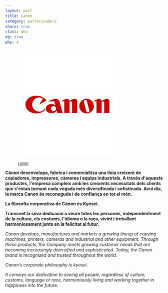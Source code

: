 ```yaml
---
layout: post
title: Canon
category: patrocinadors
share: true
class: who
og: true
who: 4
---
```


<figure class="text-center">
	<img src="/public/img/canon-organitzadors-barcelona-digital-art.jpg" alt="canon - organitzadors de barcelona digital art" title="canon - organitzadors de barcelona digital art">
	<figcaption>
		<p><small><i class="fa fa-external-link"></i> <a href="http://www.canon.com/" title="canon">canon</a></small></p>
	</figcaption>
</figure>

<!--more--> 

**Cànon desenvolupa, fabrica i comercialitza una línia creixent de copiadores, impressores, càmeres i equips industrials. A través d'aquests productes, l'empresa compleix amb les creixents necessitats dels clients que s'estan tornant cada vegada més diversificada i sofisticada. Avui dia, la marca Canon és reconeguda i de confiança en tot el món.**

**La filosofia corporativa de Cànon és Kyosei.**

**Transmet la seva dedicació a veure totes les persones, independentment de la cultura, els costums, l'idioma o la raça, vivint i treballant harmoniosament junts en la felicitat al futur.**

*Canon develops, manufactures and markets a growing lineup of copying machines, printers, cameras and industrial and other equipment. Through these products, the Company meets growing customer needs that are becoming increasingly diversified and sophisticated. Today, the Canon brand is recognized and trusted throughout the world.*

*Canon’s corporate philosophy is kyosei.*

*It conveys our dedication to seeing all people, regardless of culture, customs, language or race, harmoniously living and working together in happiness into the future.*